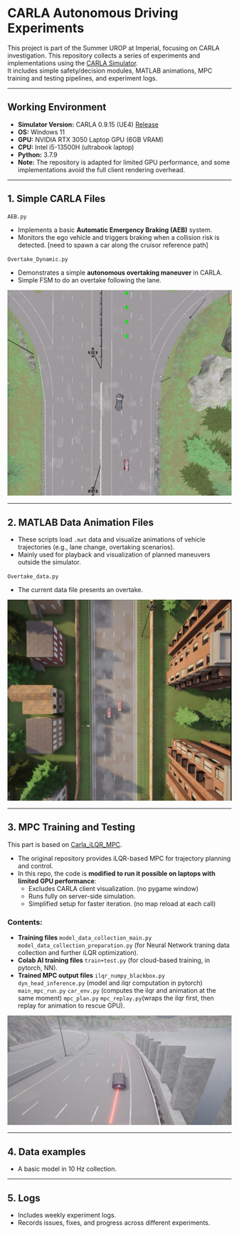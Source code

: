 # CARLA Autonomous Driving Experiments

This project is part of the Summer UROP at Imperial, focusing on CARLA investigation.
This repository collects a series of experiments and implementations using the [CARLA Simulator](https://carla.org/).  
It includes simple safety/decision modules, MATLAB animations, MPC training and testing pipelines, and experiment logs.  

---

## Working Environment

- **Simulator Version:** CARLA 0.9.15 (UE4) [Release](https://github.com/carla-simulator/carla/releases)
- **OS:** Windows 11  
- **GPU:** NVIDIA RTX 3050 Laptop GPU (6GB VRAM)  
- **CPU:** Intel i5-13500H (ultrabook laptop)  
- **Python:** 3.7.9   
- **Note:** The repository is adapted for limited GPU performance, and some implementations avoid the full client rendering overhead.  

---

## 1. Simple CARLA Files

 `AEB.py`  
- Implements a basic **Automatic Emergency Braking (AEB)** system.  
- Monitors the ego vehicle and triggers braking when a collision risk is detected. [need to spawn a car along the cruisor reference path]

 `Overtake_Dynamic.py`  
- Demonstrates a simple **autonomous overtaking maneuver** in CARLA.  
- Simple FSM to do an overtake following the lane.  

[![Auto Overtake Demo Video](Video/images/1.png)](https://drive.google.com/file/d/13aZ0a-tgNKtTqrkCOm9GskNRRUBcd4zv/view?usp=drive_link) 

---

## 2. MATLAB Data Animation Files

- These scripts load `.mat` data and visualize animations of vehicle trajectories (e.g., lane change, overtaking scenarios).  
- Mainly used for playback and visualization of planned maneuvers outside the simulator. 

 `Overtake_data.py`  
- The current data file presents an overtake.

[![Data Animation Video](Video/images/2.png)](https://drive.google.com/file/d/1RXUs9viSw_aNx5kH5hsobkE0RNDmBF1a/view?usp=drive_link) 

---

## 3. MPC Training and Testing

This part is based on [Carla_iLQR_MPC](https://github.com/YukunXia/Carla_iLQR_MPC).  
- The original repository provides iLQR-based MPC for trajectory planning and control.  
- In this repo, the code is **modified to run it possible on laptops with limited GPU performance**:  
  - Excludes CARLA client visualization. (no pygame window)
  - Runs fully on server-side simulation.  
  - Simplified setup for faster iteration. (no map reload at each call)

### Contents:  
- **Training files** 
`model_data_collection_main.py` `model_data_collection_preparation.py` (for Neural Network traning data collection and further iLQR optimization).  
- **Colab AI training files** 
`train+test.py` (for cloud-based training, in pytorch, NN).  
- **Trained MPC output files** 
`ilqr_numpy_blackbox.py` `dyn_head_inference.py` (model and ilqr computation in pytorch) 
`main_mpc_run.py` `car_env.py` (computes the ilqr and animation at the same moment) 
`mpc_plan.py` `mpc_replay.py`(wraps the ilqr first, then replay for animation to rescue GPU).  

[![MPC Demo Video](Video/images/3.png)](https://drive.google.com/file/d/1Zwkf76nHDqjLxFOlq71Tw-r0yn40EJdY/view?usp=drive_link)

---

## 4. Data examples
- A basic model in 10 Hz collection.

---

## 5. Logs

- Includes weekly experiment logs.
- Records issues, fixes, and progress across different experiments.  



